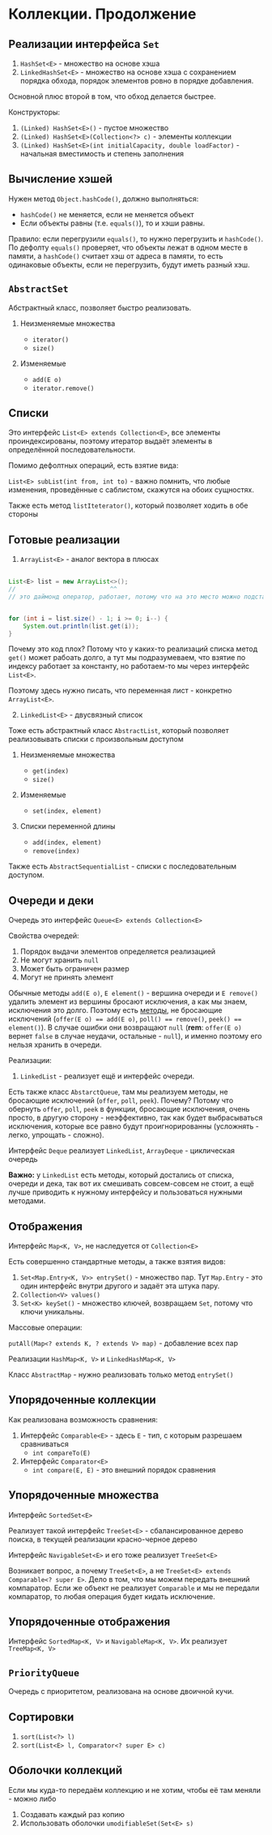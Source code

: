 # Коллекции. Продолжение

## Реализации интерфейса `Set`

1. `HashSet<E>` - множество на основе хэша
1. `LinkedHashSet<E>` - множество на основе хэша с сохранением порядка обхода, порядок элементов ровно в порядке добавления.

Основной плюс второй в том, что обход делается быстрее.

Конструкторы:

1. `(Linked) HashSet<E>()` - пустое множество
1. `(Linked) HashSet<E>(Collection<?> c)` - элементы коллекции
1. `(Linked) HashSet<E>(int initialCapacity, double loadFactor)` - начальная вместимость и степень заполнения

## Вычисление хэшей

Нужен метод `Object.hashCode()`, должно выполняться:
- `hashCode()` не меняется, если не меняется объект
- Если объекты равны (т.е. `equals()`), то и хэши равны.

Правило: если перегрузили `equals()`, то нужно перегрузить и `hashCode()`. По дефолту `equals()` проверяет, что объекты лежат в одном месте в памяти, а `hashCode()` считает хэш от адреса в памяти, то есть одинаковые объекты, если не перегрузить, будут иметь разный хэш.

## `AbstractSet`

Абстрактный класс, позволяет быстро реализовать.

1. Неизменяемые множества
    - `iterator()`
    - `size()`

1. Изменяемые
    - `add(E o)`
    - `iterator.remove()`

## Списки

Это интерфейс `List<E> extends Collection<E>`, все элементы проиндексированы, поэтому итератор выдаёт элементы в определённой последовательности.

Помимо дефолтных операций, есть взятие вида:

`List<E> subList(int from, int to)` - важно помнить, что любые изменения, проведённые с саблистом, скажутся на обоих сущностях.

Также есть метод `listIteterator()`, который позволяет ходить в обе стороны

## Готовые реализации

1. `ArrayList<E>` - аналог вектора в плюсах

```java
                        
List<E> list = new ArrayList<>();
//                          ^^ 
// это даймонд оператор, работает, потому что на это место можно подставить только E


for (int i = list.size() - 1; i >= 0; i--) {
    System.out.println(list.get(i));
}
```

Почему это код плох? Потому что у каких-то реализаций списка метод `get()` может рабоать долго, а тут мы подразумеваем, что взятие по индексу работает за константу, но работаем-то мы через интерфейс `List<E>`.

Поэтому здесь нужно писать, что переменная лист - конкретно `ArrayList<E>`. 

2. `LinkedList<E>` - двусвязный список

Тоже есть абстрактный класс `AbstractList`, который позволяет реализовывать списки с произвольным доступом

1. Неизменяемые множества
    - `get(index)`
    - `size()`

1. Изменяемые
    - `set(index, element)`

1. Списки переменной длины
    - `add(index, element)`
    - `remove(index)`

Также есть `AbstractSequentialList` - списки с последовательным доступом.

## Очереди и деки

Очередь это интерфейс `Queue<E> extends Collection<E>`

Свойства очередей:
1. Порядок выдачи элементов определяется реализацией
1. Не могут хранить `null`
1. Может быть ограничен размер
1. Могут не принять элемент

Обычные методы `add(E o)`, `E element()` - вершина очереди и `E remove()` удалить элемент из вершины бросают исключения, а как мы знаем, исключения это долго. Поэтому есть [методы](https://docs.oracle.com/javase/7/docs/api/java/util/Queue.html), не бросающие исключений (`offer(E o) == add(E o)`, `poll() == remove()`, `peek() == element()`). В случае ошибки они возвращают `null` (**rem**: `offer(E o)` вернет `false` в случае неудачи, остальные - `null`), и именно поэтому его нельзя хранить в очереди.

Реализации:

1. `LinkedList` - реализует ещё и интерфейс очереди.

Есть также класс `AbstarctQueue`, там мы реализуем методы, не бросающие исключений (`offer`, `poll`, `peek`). Почему? Потому что обернуть `offer`, `poll`, `peek` в функции, бросающие исключения, очень просто, в другую сторону - неэффективно, так как будет выбрасываться исключения, которые все равно будут проигнорированны (усложнять - легко, упрощать - сложно).

Интерфейс `Deque` реализует `LinkedList`, `ArrayDeque` - циклическая очередь

**Важно:** у `LinkedList` есть методы, который достались от списка, очереди и дека, так вот их смешивать совсем-совсем не стоит, а ещё лучше приводить к нужному интерфейсу и пользоваться нужными методами.

## Отображения

Интерфейс `Map<K, V>`, не наследуется от `Collection<E>`

Есть совершенно стандартные методы, а также взятия видов:

1. `Set<Map.Entry<K, V>> entrySet()` - множество пар. Тут `Map.Entry` - это один интерфейс внутри другого и задаёт эта штука пару.
1. `Collection<V> values()`
1. `Set<K> keySet()` - множество ключей, возвращаем `Set`, потому что ключи уникальны.

Массовые операции:

`putAll(Map<? extends K, ? extends V> map)` - добавление всех пар

Реализации `HashMap<K, V>` и `LinkedHashMap<K, V>`

Класс `AbstractMap` - нужно реализовать только метод `entrySet()`

## Упорядоченные коллекции

Как реализована возможность сравнения:

1. Интерфейс `Comparable<E>` - здесь `E` - тип, с которым разрешаем сравниваться
    - `int compareTo(E)`
1. Интерфейс `Comparator<E>`
    - `int compare(E, E)` - это внешний порядок сравнения

## Упорядоченные множества

Интерфейс `SortedSet<E>`

Реализует такой интерфейс 
`TreeSet<E>` - сбалансированное дерево поиска, в текущей реализации красно-черное дерево

Интерфейс `NavigableSet<E>` и его тоже реализует `TreeSet<E>`

Возникает вопрос, а почему `TreeSet<E>`, а не `TreeSet<E> extends Comparable<? super E>`. Дело в том, что мы можем передать внешний компаратор. Если же объект не реализует `Comparable` и мы не передали компаратор, то любая операция будет кидать исключение.

## Упорядоченные отображения

Интерфейс `SortedMap<K, V>` и `NavigableMap<K, V>`. Их реализует `TreeMap<K, V>`

## `PriorityQueue`

Очередь с приоритетом, реализована на основе двоичной кучи.

## Сортировки 

1. `sort(List<?> l)`
1. `sort(List<E> l, Comparator<? super E> c)`

## Оболочки коллекций

Если мы куда-то передаём коллекцию и не хотим, чтобы её там меняли - можно либо

1. Создавать каждый раз копию
1. Использовать оболочки `umodifiableSet(Set<E> s)`
